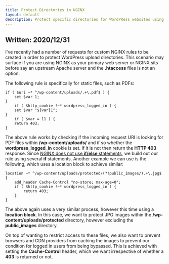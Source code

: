 ```yaml
---
title: Protect Directories in NGINX
layout: default
description: Protect specific directories for WordPRess websites using NGINX
---
```


## Written: 2020/12/31

I've recently had a number of requests for custom NGINX rules to be created in order to protect WordPress upload directories. This scenario may surface if you are using NGINX as your primary web server or NGINX sits before say an upstream Apache server and the **.htaccess** files is not an option.

The following rule is specifically for static files, such as PDFs:

```nginx
if ( $uri ~* ^/wp-content/uploads/.+\.pdf$ ) {
    set $var 1;
}
    if ( $http_cookie !~* wordpress_logged_in ) {
    set $var "${var}1";
}
    if ( $var = 11 ) {
    return 403;
}
```

The above rule works by checking if the incoming request URI is looking for PDF files within **/wp-content/uploads/** and if so whether the **wordpress_logged_in** cookie is set. If it is not then return the **HTTP 403** response. Since [NGINX does not use **if/else** statements](https://www.nginx.com/resources/wiki/start/topics/depth/ifisevil/), we build out our rule using several **if** statements.
Another example we can use is the following, which uses a location block to achieve similar:

```nginx
location ~* ^/wp-content/uploads/protected/(?!public_images/).+\.jpg$ {
    add_header Cache-Control "no-store; max-age=0";
    if ( $http_cookie !~* wordpress_logged_in ) {
        return 403;
    }
}
```

The above again uses a very similar process, however this time using a **location block**. In this case, we want to protect JPG images within the <b>/wp-content/uploads/protected</b> directory, however excluding the <b>public_images</b> directory.

On top of wanting to restrict access to these files, we also want to prevent browsers and CDN providers from caching the images to prevent our condition for logged in users from being bypassed. This is achieved with setting the <b>Cache-Control</b> header, which we want irrespective of whether a <b>403</b> is returned or not.
</div>
</body>
</html>
